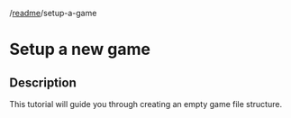 /[readme]/setup-a-game


# Setup a new game
## Description

This tutorial will guide you through creating an empty game file structure.

[readme]: ../readme.md
